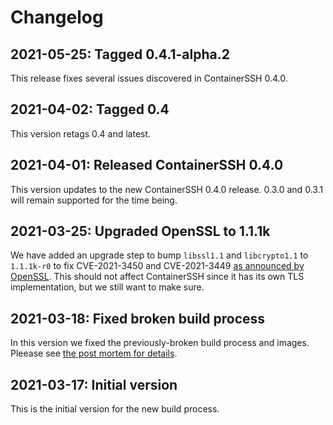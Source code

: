 # Changelog

## 2021-05-25: Tagged 0.4.1-alpha.2

This release fixes several issues discovered in ContainerSSH 0.4.0.

## 2021-04-02: Tagged 0.4

This version retags 0.4 and latest.

## 2021-04-01: Released ContainerSSH 0.4.0

This version updates to the new ContainerSSH 0.4.0 release. 0.3.0 and 0.3.1 will remain supported for the time being.

## 2021-03-25: Upgraded OpenSSL to 1.1.1k

We have added an upgrade step to bump `libssl1.1` and `libcrypto1.1` to `1.1.1k-r0` to fix CVE-2021-3450 and CVE-2021-3449 [as announced by OpenSSL](https://www.openssl.org/news/vulnerabilities.html#y2021). This should not affect ContainerSSH since it has its own TLS implementation, but we still want to make sure.

## 2021-03-18: Fixed broken build process

In this version we fixed the previously-broken build process and images. Pleease see [the post mortem for details](https://containerssh.io/blog/2021/03/19/we-messed-up/).

## 2021-03-17: Initial version

This is the initial version for the new build process.
